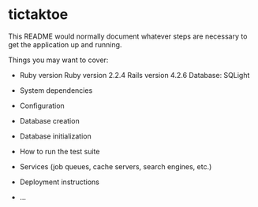 # tictaktoe

This README would normally document whatever steps are necessary to get the
application up and running.

Things you may want to cover:

* Ruby version
Ruby version 2.2.4
Rails version 4.2.6
Database: SQLight

* System dependencies

* Configuration

* Database creation

* Database initialization

* How to run the test suite

* Services (job queues, cache servers, search engines, etc.)

* Deployment instructions

* ...
